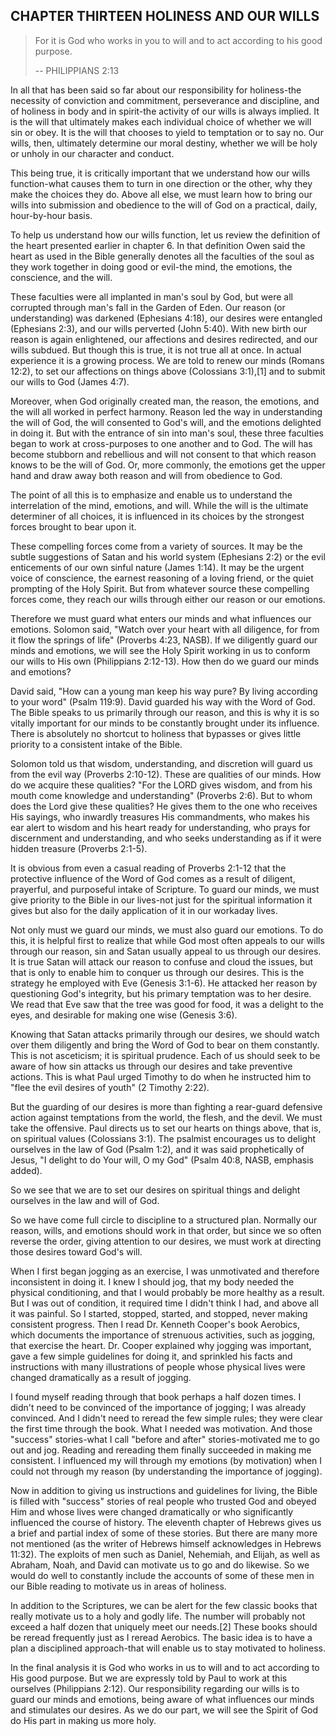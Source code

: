 ## CHAPTER THIRTEEN HOLINESS AND OUR WILLS
> For it is God who works in you to will and to act according to his good purpose.
>
> -- PHILIPPIANS 2:13

In all that has been said so far about our responsibility for holiness-the necessity of conviction and commitment, perseverance and discipline, and of holiness in body and in spirit-the activity of our wills is always implied. It is the will that ultimately makes each individual choice of whether we will sin or obey. It is the will that chooses to yield to temptation or to say no. Our wills, then, ultimately determine our moral destiny, whether we will be holy or unholy
in our character and conduct.

This being true, it is critically important that we understand how our wills function-what causes them to turn in one direction or the other, why they make the choices they do. Above all else, we must learn how to bring our wills into submission and obedience to the will of God on a practical, daily, hour-by-hour basis.

To help us understand how our wills function, let us review the definition of the heart presented earlier in chapter 6. In that definition Owen said the heart as used in the Bible generally denotes all the faculties of the soul as they work together in doing good or evil-the mind, the emotions, the conscience, and the will.

These faculties were all implanted in man's soul by God, but were all corrupted through man's fall in the Garden of Eden. Our reason (or understanding) was darkened (Ephesians 4:18), our desires were entangled (Ephesians 2:3), and our wills perverted (John 5:40). With new birth our reason is again enlightened, our affections and desires redirected, and our wills subdued. But though this is true, it is not true all at once. In actual experience it is a
growing process. We are told to renew our minds (Romans 12:2), to set our affections on things above (Colossians 3:1),[1] and to submit our wills to God (James 4:7).

Moreover, when God originally created man, the reason, the emotions, and the will all worked in perfect harmony. Reason led the way in understanding the will of God, the will consented to God's will, and the emotions delighted in doing it. But with the entrance of sin into man's soul, these three faculties began to work at cross-purposes to one another and to God. The will has become stubborn and rebellious and will not consent to that which
reason knows to be the will of God. Or, more commonly, the emotions get the upper hand and draw away both reason and will from obedience to God.

The point of all this is to emphasize and enable us to understand the interrelation of the mind, emotions, and will. While the will is the ultimate determiner of all choices, it is influenced in its choices by the strongest forces brought to bear upon it.

These compelling forces come from a variety of sources. It may be the subtle suggestions of Satan and his world system (Ephesians 2:2) or the evil enticements of our own sinful nature (James 1:14). It may be the urgent voice of conscience, the earnest reasoning of a loving friend, or the quiet prompting of the Holy Spirit. But from whatever source these compelling forces come, they reach our wills through either our reason or our emotions.

Therefore we must guard what enters our minds and what influences our emotions. Solomon said, "Watch over your heart with all diligence, for from it flow the springs of life" (Proverbs 4:23, NASB). If we diligently guard our minds and emotions, we will see the Holy Spirit working in us to conform our wills to His own (Philippians 2:12-13). How then do we guard our minds and emotions?

David said, "How can a young man keep his way pure? By living according to your word" (Psalm 119:9). David guarded his way with the Word of God. The Bible speaks to us primarily through our reason, and this is why it is so vitally important for our minds to be constantly brought under its influence. There is absolutely no shortcut to holiness that bypasses or gives little priority to a consistent intake of the Bible.

Solomon told us that wisdom, understanding, and discretion will guard us from the evil way (Proverbs 2:10-12). These are qualities of our minds. How do we acquire these qualities? "For the LORD gives wisdom, and from his mouth come knowledge and understanding" (Proverbs 2:6). But to whom does the Lord give these qualities? He gives them to the one who receives His sayings, who inwardly treasures His commandments, who makes his ear
alert to wisdom and his heart ready for understanding, who prays for discernment and understanding, and who seeks understanding as if it were hidden treasure (Proverbs 2:1-5).

It is obvious from even a casual reading of Proverbs 2:1-12 that the protective influence of the Word of God comes as a result of diligent, prayerful, and purposeful intake of Scripture. To guard our minds, we must give priority to the Bible in our lives-not just for the spiritual information it gives but also for the daily application of it in our workaday lives.

Not only must we guard our minds, we must also guard our emotions. To do this, it is helpful first to realize that while God most often appeals to our wills through our reason, sin and Satan usually appeal to us through our desires. It is true Satan will attack our reason to confuse and cloud the issues, but that is only to enable him to conquer us through our desires. This is the strategy he employed with Eve (Genesis 3:1-6). He attacked her reason by
questioning God's integrity, but his primary temptation was to her desire. We read that Eve saw that the tree was good for food, it was a delight to the eyes, and desirable for making one wise (Genesis 3:6).

Knowing that Satan attacks primarily through our desires, we should watch over them diligently and bring the Word of God to bear on them constantly. This is not asceticism; it is spiritual prudence. Each of us should seek to be aware of how sin attacks us through our desires and take preventive actions. This is what Paul urged Timothy to do when he instructed him to "flee the evil desires of youth" (2 Timothy 2:22).

But the guarding of our desires is more than fighting a rear-guard defensive action against temptations from the world, the flesh, and the devil. We must take the offensive. Paul directs us to set our hearts on things above, that is, on spiritual values (Colossians 3:1). The psalmist encourages us to delight ourselves in the law of God (Psalm 1:2), and it was said prophetically of Jesus, "I delight to do Your will, O my God" (Psalm 40:8, NASB, emphasis added).

So we see that we are to set our desires on spiritual things and delight ourselves in the law and will of God.

So we have come full circle to discipline to a structured plan. Normally our reason, wills, and emotions should work in that order, but since we so often reverse the order, giving attention to our desires, we must work at directing those desires toward God's will.

When I first began jogging as an exercise, I was unmotivated and therefore inconsistent in doing it. I knew I should jog, that my body needed the physical conditioning, and that I would probably be more healthy as a result. But I was out of condition, it required time I didn't think I had, and above all it was painful. So I started, stopped, started, and stopped, never making consistent progress. Then I read Dr. Kenneth Cooper's book Aerobics, which
documents the importance of strenuous activities, such as jogging, that exercise the heart. Dr. Cooper explained why jogging was important, gave a few simple guidelines for doing it, and sprinkled his facts and instructions with many illustrations of people whose physical lives were changed dramatically as a result of jogging.

I found myself reading through that book perhaps a half dozen times. I didn't need to be convinced of the importance of jogging; I was already convinced. And I didn't need to reread the few simple rules; they were clear the first time through the book. What I needed was motivation. And those "success" stories-what I call "before and after" stories-motivated me to go out and jog. Reading and rereading them finally succeeded in making me
consistent. I influenced my will through my emotions (by motivation) when I could not through my reason (by understanding the importance of jogging).

Now in addition to giving us instructions and guidelines for living, the Bible is filled with "success" stories of real people who trusted God and obeyed Him and whose lives were changed dramatically or who significantly influenced the course of history. The eleventh chapter of Hebrews gives us a brief and partial index of some of these stories. But there are many more not mentioned (as the writer of Hebrews himself acknowledges in Hebrews
11:32). The exploits of men such as Daniel, Nehemiah, and Elijah, as well as Abraham, Noah, and David can motivate us to go and do likewise. So we would do well to constantly include the accounts of some of these men in our Bible reading to motivate us in areas of holiness.

In addition to the Scriptures, we can be alert for the few classic books that really motivate us to a holy and godly life. The number will probably not exceed a half dozen that uniquely meet our needs.[2] These books should be reread frequently just as I reread Aerobics. The basic idea is to have a plan a disciplined approach-that will enable us to stay motivated to holiness.

In the final analysis it is God who works in us to will and to act according to His good purpose. But we are expressly told by Paul to work at this ourselves (Philippians 2:12). Our responsibility regarding our wills is to guard our minds and emotions, being aware of what influences our minds and stimulates our desires. As we do our part, we will see the Spirit of God do His part in making us more holy.
